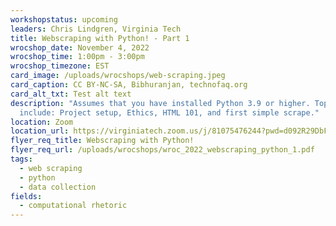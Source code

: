 ```yaml
---
workshopstatus: upcoming
leaders: Chris Lindgren, Virginia Tech
title: Webscraping with Python! - Part 1
wrocshop_date: November 4, 2022
wrocshop_time: 1:00pm - 3:00pm
wrocshop_timezone: EST
card_image: /uploads/wrocshops/web-scraping.jpeg
card_caption: CC BY-NC-SA, Bibhuranjan, technofaq.org
card_alt_txt: Test alt text
description: "Assumes that you have installed Python 3.9 or higher. Topics
  include: Project setup, Ethics, HTML 101, and first simple scrape."
location: Zoom
location_url: https://virginiatech.zoom.us/j/81075476244?pwd=d092R29DbFA1b2JmYzhrVzlYMXMrUT09
flyer_req_title: Webscraping with Python!
flyer_req_url: /uploads/wrocshops/wroc_2022_webscraping_python_1.pdf
tags:
  - web scraping
  - python
  - data collection
fields:
  - computational rhetoric
---
```

